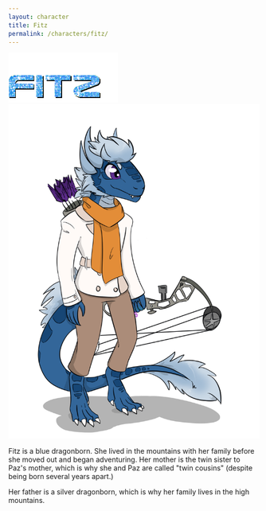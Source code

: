 ```yaml
---
layout: character
title: Fitz
permalink: /characters/fitz/
---
```


<img src="/img/fitzglitter.gif">
<img src="/img/fitz.png" alt="Fitz">

Fitz is a blue dragonborn. She lived in the mountains with her family before she moved out and began adventuring. Her mother is the twin sister to Paz's mother, which is why she and Paz are called "twin cousins" (despite being born several years apart.)

Her father is a silver dragonborn, which is why her family lives in the high mountains.
